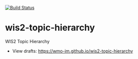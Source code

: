 [![Build Status](https://github.com/wmo-im/wis2-topic-hierarchy/workflows/build%20specification/badge.svg)](https://github.com/wmo-im/wis2-topic-hierarchy/actions/workflows/main.yml)

# wis2-topic-hierarchy

WIS2 Topic Hierarchy
* View drafts: https://wmo-im.github.io/wis2-topic-hierarchy
